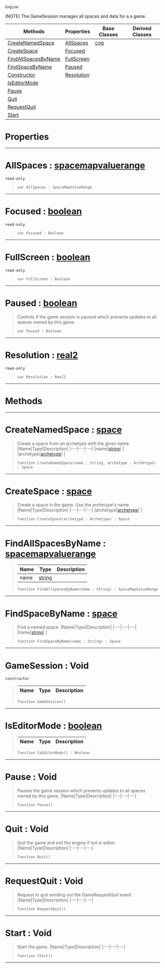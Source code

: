  `Engine`

(NOTE) The GameSession manages all spaces and data for a a game.

|Methods|Properties|Base Classes|Derived Classes|
|---|---|---|---|
|[ CreateNamedSpace](https://github.com/ArendDanielek/ZeroDocsTest/blob/master/code_reference/class_reference/gamesession.markdown#createnamedspace-zero-en)|[ AllSpaces](https://github.com/ArendDanielek/ZeroDocsTest/blob/master/code_reference/class_reference/gamesession.markdown#allspaces-zero-engine-do)|[cog](https://github.com/ArendDanielek/ZeroDocsTest/blob/master/code_reference/class_reference/cog.markdown)| |
|[ CreateSpace](https://github.com/ArendDanielek/ZeroDocsTest/blob/master/code_reference/class_reference/gamesession.markdown#createspace-zero-engine)|[ Focused](https://github.com/ArendDanielek/ZeroDocsTest/blob/master/code_reference/class_reference/gamesession.markdown#focused-zero-engine-docu)| | |
|[ FindAllSpacesByName](https://github.com/ArendDanielek/ZeroDocsTest/blob/master/code_reference/class_reference/gamesession.markdown#findallspacesbyname-zero)|[ FullScreen](https://github.com/ArendDanielek/ZeroDocsTest/blob/master/code_reference/class_reference/gamesession.markdown#fullscreen-zero-engine-d)| | |
|[ FindSpaceByName](https://github.com/ArendDanielek/ZeroDocsTest/blob/master/code_reference/class_reference/gamesession.markdown#findspacebyname-zero-eng)|[ Paused](https://github.com/ArendDanielek/ZeroDocsTest/blob/master/code_reference/class_reference/gamesession.markdown#paused-zero-engine-docum)| | |
|[ Constructor](https://github.com/ArendDanielek/ZeroDocsTest/blob/master/code_reference/class_reference/gamesession.markdown#gamesession-void)|[ Resolution](https://github.com/ArendDanielek/ZeroDocsTest/blob/master/code_reference/class_reference/gamesession.markdown#resolution-zero-engine-d)| | |
|[ IsEditorMode](https://github.com/ArendDanielek/ZeroDocsTest/blob/master/code_reference/class_reference/gamesession.markdown#iseditormode-zero-engine)| | | |
|[ Pause](https://github.com/ArendDanielek/ZeroDocsTest/blob/master/code_reference/class_reference/gamesession.markdown#pause-void)| | | |
|[ Quit](https://github.com/ArendDanielek/ZeroDocsTest/blob/master/code_reference/class_reference/gamesession.markdown#quit-void)| | | |
|[ RequestQuit](https://github.com/ArendDanielek/ZeroDocsTest/blob/master/code_reference/class_reference/gamesession.markdown#requestquit-void)| | | |
|[ Start](https://github.com/ArendDanielek/ZeroDocsTest/blob/master/code_reference/class_reference/gamesession.markdown#start-void)| | | |


 #  Properties


---  
 #  AllSpaces : [spacemapvaluerange](https://github.com/ArendDanielek/ZeroDocsTest/blob/master/code_reference/class_reference/spacemapvaluerange.markdown)

 `read-only`

> 
> ``` lang=cpp, name=Zilch
> var AllSpaces : SpaceMapValueRange


---  
 #  Focused : [boolean](https://github.com/ArendDanielek/ZeroDocsTest/blob/master/code_reference/zilch_base_types/boolean.markdown)

 `read-only`

> 
> ``` lang=cpp, name=Zilch
> var Focused : Boolean


---  
 #  FullScreen : [boolean](https://github.com/ArendDanielek/ZeroDocsTest/blob/master/code_reference/zilch_base_types/boolean.markdown)

 `read-only`

> 
> ``` lang=cpp, name=Zilch
> var FullScreen : Boolean


---  
 #  Paused : [boolean](https://github.com/ArendDanielek/ZeroDocsTest/blob/master/code_reference/zilch_base_types/boolean.markdown)

> Controls if the game session is paused which prevents updates to all spaces owned by this game.
> ``` lang=cpp, name=Zilch
> var Paused : Boolean


---  
 #  Resolution : [real2](https://github.com/ArendDanielek/ZeroDocsTest/blob/master/code_reference/zilch_base_types/real2.markdown)

 `read-only`

> 
> ``` lang=cpp, name=Zilch
> var Resolution : Real2


---  
 #  Methods


---  
 #  CreateNamedSpace : [space](https://github.com/ArendDanielek/ZeroDocsTest/blob/master/code_reference/class_reference/space.markdown)

> Create a space from an archetype with the given name.
> |Name|Type|Description|
> |---|---|---|
> |name|[string](https://github.com/ArendDanielek/ZeroDocsTest/blob/master/code_reference/zilch_base_types/string.markdown)| |
> |archetype|[archetype](https://github.com/ArendDanielek/ZeroDocsTest/blob/master/code_reference/class_reference/archetype.markdown)| |
> ``` lang=cpp, name=Zilch
> function CreateNamedSpace(name : String, archetype : Archetype) : Space
> ``` 


---  
 #  CreateSpace : [space](https://github.com/ArendDanielek/ZeroDocsTest/blob/master/code_reference/class_reference/space.markdown)

> Create a space in the game. Use the archetype's name.
> |Name|Type|Description|
> |---|---|---|
> |archetype|[archetype](https://github.com/ArendDanielek/ZeroDocsTest/blob/master/code_reference/class_reference/archetype.markdown)| |
> ``` lang=cpp, name=Zilch
> function CreateSpace(archetype : Archetype) : Space
> ``` 


---  
 #  FindAllSpacesByName : [spacemapvaluerange](https://github.com/ArendDanielek/ZeroDocsTest/blob/master/code_reference/class_reference/spacemapvaluerange.markdown)

> 
> |Name|Type|Description|
> |---|---|---|
> |name|[string](https://github.com/ArendDanielek/ZeroDocsTest/blob/master/code_reference/zilch_base_types/string.markdown)| |
> ``` lang=cpp, name=Zilch
> function FindAllSpacesByName(name : String) : SpaceMapValueRange
> ``` 


---  
 #  FindSpaceByName : [space](https://github.com/ArendDanielek/ZeroDocsTest/blob/master/code_reference/class_reference/space.markdown)

> Find a named space.
> |Name|Type|Description|
> |---|---|---|
> |name|[string](https://github.com/ArendDanielek/ZeroDocsTest/blob/master/code_reference/zilch_base_types/string.markdown)| |
> ``` lang=cpp, name=Zilch
> function FindSpaceByName(name : String) : Space
> ``` 


---  
 #  GameSession : Void

 `constructor`

> 
> |Name|Type|Description|
> |---|---|---|
> ``` lang=cpp, name=Zilch
> function GameSession()
> ``` 


---  
 #  IsEditorMode : [boolean](https://github.com/ArendDanielek/ZeroDocsTest/blob/master/code_reference/zilch_base_types/boolean.markdown)

> 
> |Name|Type|Description|
> |---|---|---|
> ``` lang=cpp, name=Zilch
> function IsEditorMode() : Boolean
> ``` 


---  
 #  Pause : Void

> Pauses the game session which prevents updates to all spaces owned by this game.
> |Name|Type|Description|
> |---|---|---|
> ``` lang=cpp, name=Zilch
> function Pause()
> ``` 


---  
 #  Quit : Void

> Quit the game and exit the engine if not in editor.
> |Name|Type|Description|
> |---|---|---|
> ``` lang=cpp, name=Zilch
> function Quit()
> ``` 


---  
 #  RequestQuit : Void

> Request to quit sending out the GameRequestQuit event.
> |Name|Type|Description|
> |---|---|---|
> ``` lang=cpp, name=Zilch
> function RequestQuit()
> ``` 


---  
 #  Start : Void

> Start the game.
> |Name|Type|Description|
> |---|---|---|
> ``` lang=cpp, name=Zilch
> function Start()
> ``` 


---  
 
  
  
  
  
  
  
  

 